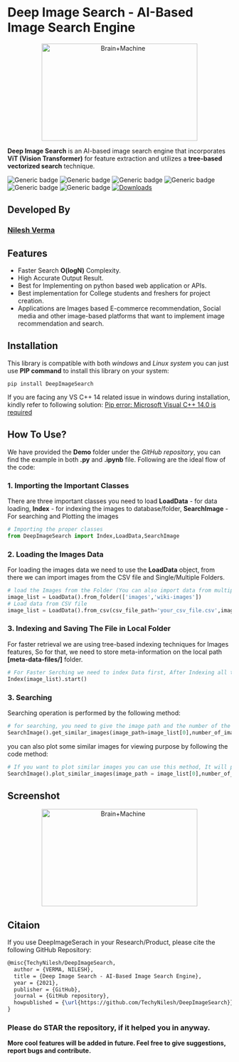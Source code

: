 # Deep Image Search - AI-Based Image Search Engine
<p align="center"><img src="https://github.com/TechyNilesh/DeepImageSearch/blob/main/logo/deep%20image%20search%20logo%20New.png?raw=true" alt="Brain+Machine" height="218" width="350"></p>

**Deep Image Search** is an AI-based image search engine that incorporates **ViT (Vision Transformer)** for feature extraction and utilizes a **tree-based vectorized search** technique.

![Generic badge](https://img.shields.io/badge/AI-Advance-green.svg) ![Generic badge](https://img.shields.io/badge/Python-v3-blue.svg) ![Generic badge](https://img.shields.io/badge/pip-v3-red.svg)
![Generic badge](https://img.shields.io/badge/ViT-Vision_Transformer-g.svg)   ![Generic badge](https://img.shields.io/badge/TorchVision-v0.15-orange.svg) ![Generic badge](https://img.shields.io/badge/Annoy-latest-green.svg) [![Downloads](https://static.pepy.tech/personalized-badge/deepimagesearch?period=total&units=none&left_color=grey&right_color=green&left_text=Downloads)](https://pepy.tech/project/deepimagesearch)

## Developed By

### [Nilesh Verma](https://nileshverma.com "Nilesh Verma")

## Features
- Faster Search **O(logN)** Complexity.
- High Accurate Output Result.
- Best for Implementing on python based web application or APIs.
- Best implementation for College students and freshers for project creation.
- Applications are Images based E-commerce recommendation, Social media and other image-based platforms that want to implement image recommendation and search.

## Installation

This library is compatible with both *windows* and *Linux system* you can just use **PIP command** to install this library on your system:

```shell
pip install DeepImageSearch
```

If you are facing any VS C++ 14 related issue in windows during installation, kindly refer to following solution: [Pip error: Microsoft Visual C++ 14.0 is required](https://stackoverflow.com/questions/44951456/pip-error-microsoft-visual-c-14-0-is-required "Pip error: Microsoft Visual C++ 14.0 is required")

## How To Use?

We have provided the **Demo** folder under the *GitHub repository*, you can find the example in both **.py** and **.ipynb**  file. Following are the ideal flow of the code:

### 1. Importing the Important Classes
There are three important classes you need to load **LoadData** - for data loading, **Index** - for indexing the images to database/folder, **SearchImage** - For searching and Plotting the images

```python
# Importing the proper classes
from DeepImageSearch import Index,LoadData,SearchImage
```

### 2. Loading the Images Data

For loading the images data we need to use the **LoadData** object, from there we can import images from the CSV file and Single/Multiple Folders.

```python
# load the Images from the Folder (You can also import data from multiple folders in python list type)
image_list = LoadData().from_folder(['images','wiki-images'])
# Load data from CSV file
image_list = LoadData().from_csv(csv_file_path='your_csv_file.csv',images_column_name='column_name')
```
### 3. Indexing and Saving The File in Local Folder

For faster retrieval we are using tree-based indexing techniques for Images features, So for that, we need to store meta-information on the local path **[meta-data-files/]** folder.

```python
# For Faster Serching we need to index Data first, After Indexing all the meta data stored on the local path
Index(image_list).start()
```
### 3. Searching

Searching operation is performed by the following method:

```python
# for searching, you need to give the image path and the number of the similar image you want
SearchImage().get_similar_images(image_path=image_list[0],number_of_images=5)
```
you can also plot some similar images for viewing purpose by following the code method:

```python
# If you want to plot similar images you can use this method, It will plot 6 most similar images from the data index
SearchImage().plot_similar_images(image_path = image_list[0],number_of_images=6)
```
## Screenshot

<p align="center"><img src="https://raw.githubusercontent.com/TechyNilesh/DeepImageSearch/786e96c48561d67be47dccbab2bc8debced414a3/images/deep%20image%20search%20logo%20New.png" alt="Brain+Machine" height="218" width="350"></p>

## Citaion

If you use DeepImageSerach in your Research/Product, please cite the following GitHub Repository:

```latex
@misc{TechyNilesh/DeepImageSearch,
  author = {VERMA, NILESH},
  title = {Deep Image Search - AI-Based Image Search Engine},
  year = {2021},
  publisher = {GitHub},
  journal = {GitHub repository},
  howpublished = {\url{https://github.com/TechyNilesh/DeepImageSearch}},
}
```

### Please do STAR the repository, if it helped you in anyway.

**More cool features will be added in future. Feel free to give suggestions, report bugs and contribute.**
